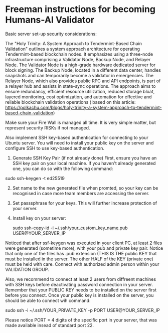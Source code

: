 # Freeman instructions for becoming Humans-AI Validator

Basic server set-up security considerations:

The "Holy Trinity: A System Approach to Tendermint-Based Chain Validation" outlines a system approach architecture for operating Tendermint-based blockchain nodes. It emphasizes using a three-node infrastructure comprising a Validator Node, Backup Node, and Relayer Node. The Validator Node is a high-grade hardware dedicated server for block signing. The Backup Node, located in a different data center, handles snapshots and can temporarily become a validator in emergencies. The Relayer Node, which also provides public RPC and API endpoints, is part of a relayer hub and assists in state-sync operations. The approach aims to ensure redundancy, efficient resource utilization, reduced storage bloat, layered monitoring, cost optimization, and automation for effective and reliable blockchain validation operations ( based on this article: https://polkachu.com/blogs/holy-trinity-a-system-approach-to-tendermint-based-chain-validation)

Make sure your Fire Wall is managed all time. It is very simple matter, but represent security RISKs if not managed.

Also implement SSH key-based authentication for connecting to your Ubuntu server. You will need to install your public key on the server and configure SSH to use key-based authentication. 

1. Generate SSH Key Pair (if not already done)
First, ensure you have an SSH key pair on your local machine. If you haven't already generated one, you can do so with the following command:

sudo ssh-keygen -t ed25519

2. Set name to the new generated file when promted, so your key can be recognised in case more team members are accessing the server.
3. Set passsphrase for your keys. This will further increase protection of your server.
4. Install key on your server:

   sudo ssh-copy-id -i ~/.ssh/your_custom_key_name.pub USER@YOUR_SERVER_IP

Noticed that after ssf-keygen was executed in your client PC, at least 2 files were generated (sometime more), with your pub and private key pair. Notice that only one of the files has .pub extension (THIS IS THE public KEY that must be installed in the server. The other HALF of the KEY (private one) must be held with care. Connect with authorized admin person within your VALIDATION GROUP.

Also, we recommend to connect at least 2 users from diffreent machines with SSH keys before deactivating password connection in your server. Remember that your PUBLIC KEY needs to be installed on the server first before you connect. Once your public key is installed on the server, you should be able to connect wih command: 

sudo ssh -i ~/.ssh/YOUR_PRIVATE_KEY  -p PORT USER@YOUR_SERVER_IP

Please notice PORT = 4 digits of the specific port in your server, that was made available insead of standard port 22.
